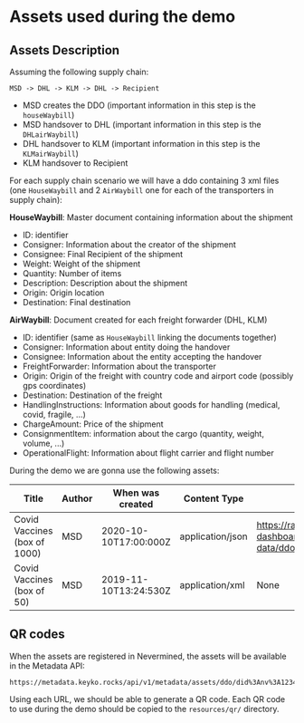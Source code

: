 # Assets used during the demo

## Assets Description

Assuming the following supply chain:
```
MSD -> DHL -> KLM -> DHL -> Recipient
```
- MSD creates the DDO (important information in this step is the `houseWaybill`)
- MSD handsover to DHL (important information in this step is the `DHLairWaybill`)
- DHL handsover to KLM (important information in this step is the `KLMairWaybill`)
- KLM handsover to Recipient

For each supply chain scenario we will have a ddo containing 3 xml files (one `HouseWaybill` and 2 `AirWaybill` one for each of the transporters in supply chain):

**HouseWaybill**: Master document containing information about the shipment
- ID: identifier
- Consigner: Information about the creator of the shipment
- Consignee: Final Recipient of the shipment
- Weight: Weight of the shipment
- Quantity: Number of items
- Description: Description about the shipment
- Origin: Origin location
- Destination: Final destination

**AirWaybill**: Document created for each freight forwarder (DHL, KLM)
- ID: identifier (same as `HouseWaybill` linking the documents together)
- Consigner: Information about entity doing the handover
- Consignee: Information about the entity accepting the handover
- FreightForwarder: Information about the transporter
- Origin: Origin of the freight with country code and airport code (possibly gps coordinates)
- Destination: Destination of the freight
- HandlingInstructions: Information about goods for handling (medical, covid, fragile, ...)
- ChargeAmount: Price of the shipment
- ConsignmentItem: information about the cargo (quantity, weight, volume, ...)
- OperationalFlight: Information about flight carrier and flight number

During the demo we are gonna use the following assets:


Title                       | Author            | When was created      | Content Type      | Files
----------------------------|-------------------|-----------------------|-------------------|-----------------------
Covid Vaccines (box of 1000)  | MSD               | 2020-10-10T17:00:000Z | application/json   | https://raw.githubusercontent.com/keyko-io/odyssey-dashboard/2c72ef7baf8972f058803031f466e6f445bab114/resources/data/mock-data/ddo1.json          
Covid Vaccines (box of 50)  | MSD               | 2019-11-10T13:24:530Z | application/xml   | None         


## QR codes

When the assets are registered in Nevermined, the assets will be available in the Metadata API:

```
https://metadata.keyko.rocks/api/v1/metadata/assets/ddo/did%3Anv%3A1234
```

Using each URL, we should be able to generate a QR code. Each QR code to use during the demo
should be copied to the `resources/qr/` directory.
